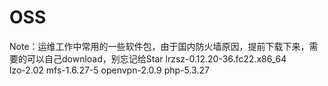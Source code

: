 # OSS 
Note：运维工作中常用的一些软件包，由于国内防火墙原因，提前下载下来，需要的可以自己download，别忘记给Star
lrzsz-0.12.20-36.fc22.x86_64<br>
lzo-2.02
mfs-1.6.27-5
openvpn-2.0.9
php-5.3.27
